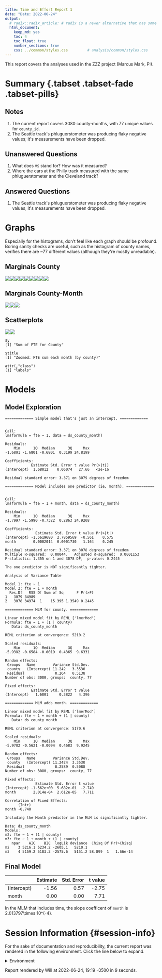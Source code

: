 ```yaml
---
title: Time and Effort Report 1
date: "Date: 2022-06-24"
output:
  # radix::radix_article: # radix is a newer alternative that has some advantages over `html_document`.
  html_document:
    keep_md: yes
    toc: 4
    toc_float: true
    number_sections: true
    css: ../common/styles.css         # analysis/common/styles.css
---
```


This report covers the analyses used in the ZZZ project (Marcus Mark, PI).

<!--  Set the working directory to the repository's base directory; this assumes the report is nested inside of two directories.-->


<!-- Set the report-wide options, and point to the external code file. -->


<!-- Load 'sourced' R files.  Suppress the output when loading sources. -->


<!-- Load packages, or at least verify they're available on the local machine.  Suppress the output when loading packages. -->


<!-- Load any global functions and variables declared in the R file.  Suppress the output. -->


<!-- Declare any global functions specific to a Rmd output.  Suppress the output. -->


<!-- Load the datasets.   -->


<!-- Tweak the datasets.   -->


Summary {.tabset .tabset-fade .tabset-pills}
===========================================================================

Notes
---------------------------------------------------------------------------

1. The current report covers 3080 county-months, with 77 unique values for `county_id`.
1. The Seattle track's phluguerstometer was producing flaky negative values; it's measurements have been dropped.


Unanswered Questions
---------------------------------------------------------------------------

1. What does `VS` stand for?  How was it measured?
1. Where the cars at the Philly track measured with the same phluguerstometer and the Cleveland track?


Answered Questions
---------------------------------------------------------------------------

1. The Seattle track's phluguerstometer was producing flaky negative values; it's measurements have been dropped.


Graphs
===========================================================================
Especially for the histograms, don't feel like each graph should be profound.
Boring sanity checks are useful,
such as the histogram of county names,
verifies there are ~77 different values (although they're mostly unreadable).


Marginals County
---------------------------------------------------------------------------

![](figure-png/marginals-county-1.png)<!-- -->![](figure-png/marginals-county-2.png)<!-- -->![](figure-png/marginals-county-3.png)<!-- -->![](figure-png/marginals-county-4.png)<!-- -->![](figure-png/marginals-county-5.png)<!-- -->![](figure-png/marginals-county-6.png)<!-- -->![](figure-png/marginals-county-7.png)<!-- -->![](figure-png/marginals-county-8.png)<!-- -->![](figure-png/marginals-county-9.png)<!-- -->

Marginals County-Month
---------------------------------------------------------------------------

![](figure-png/marginals-county-month-1.png)<!-- -->![](figure-png/marginals-county-month-2.png)<!-- -->![](figure-png/marginals-county-month-3.png)<!-- -->


Scatterplots
---------------------------------------------------------------------------

![](figure-png/scatterplots-1.png)<!-- -->![](figure-png/scatterplots-2.png)<!-- -->

```
$y
[1] "Sum of FTE for County"

$title
[1] "Zoomed: FTE sum each month (by county)"

attr(,"class")
[1] "labels"
```


Models
===========================================================================

Model Exploration
---------------------------------------------------------------------------

```
============= Simple model that's just an intercept. =============
```

```

Call:
lm(formula = fte ~ 1, data = ds_county_month)

Residuals:
    Min      1Q  Median      3Q     Max 
-1.6801 -1.6801 -0.6801  0.3199 24.8199 

Coefficients:
            Estimate Std. Error t value Pr(>|t|)
(Intercept)  1.68012    0.06074   27.66   <2e-16

Residual standard error: 3.371 on 3079 degrees of freedom
```

```
============= Model includes one predictor (ie, month). =============
```

```

Call:
lm(formula = fte ~ 1 + month, data = ds_county_month)

Residuals:
    Min      1Q  Median      3Q     Max 
-1.7997 -1.5990 -0.7322  0.2863 24.9208 

Coefficients:
              Estimate Std. Error t value Pr(>|t|)
(Intercept) -1.5619680  2.7859569  -0.561    0.575
month        0.0002014  0.0001730   1.164    0.245

Residual standard error: 3.371 on 3078 degrees of freedom
Multiple R-squared:  0.00044,	Adjusted R-squared:  0.0001153 
F-statistic: 1.355 on 1 and 3078 DF,  p-value: 0.2445
```

```
The one predictor is NOT significantly tighter.
```

```
Analysis of Variance Table

Model 1: fte ~ 1
Model 2: fte ~ 1 + month
  Res.Df   RSS Df Sum of Sq      F Pr(>F)
1   3079 34989                           
2   3078 34974  1    15.395 1.3549 0.2445
```

```
============= MLM for county. =============
```

```
Linear mixed model fit by REML ['lmerMod']
Formula: fte ~ 1 + (1 | county)
   Data: ds_county_month

REML criterion at convergence: 5210.2

Scaled residuals: 
    Min      1Q  Median      3Q     Max 
-5.9382 -0.6584 -0.0019  0.4365  9.6331 

Random effects:
 Groups   Name        Variance Std.Dev.
 county   (Intercept) 11.242   3.3530  
 Residual              0.264   0.5138  
Number of obs: 3080, groups:  county, 77

Fixed effects:
            Estimate Std. Error t value
(Intercept)   1.6801     0.3822   4.396
```

```
============= MLM adds month. =============
```

```
Linear mixed model fit by REML ['lmerMod']
Formula: fte ~ 1 + month + (1 | county)
   Data: ds_county_month

REML criterion at convergence: 5170.6

Scaled residuals: 
    Min      1Q  Median      3Q     Max 
-5.9782 -0.5621 -0.0094  0.4683  9.9245 

Random effects:
 Groups   Name        Variance Std.Dev.
 county   (Intercept) 11.2424  3.3530  
 Residual              0.2589  0.5088  
Number of obs: 3080, groups:  county, 77

Fixed effects:
              Estimate Std. Error t value
(Intercept) -1.562e+00  5.682e-01  -2.749
month        2.014e-04  2.612e-05   7.711

Correlation of Fixed Effects:
      (Intr)
month -0.740
```

```
Including the Month predictor in the MLM is significantly tighter.
```

```
Data: ds_county_month
Models:
m2: fte ~ 1 + (1 | county)
m3: fte ~ 1 + month + (1 | county)
   npar    AIC    BIC  logLik deviance  Chisq Df Pr(>Chisq)
m2    3 5216.1 5234.2 -2605.1   5210.1                     
m3    4 5159.2 5183.3 -2575.6   5151.2 58.899  1   1.66e-14
```


Final Model
---------------------------------------------------------------------------


|            | Estimate| Std. Error| t value|
|:-----------|--------:|----------:|-------:|
|(Intercept) |    -1.56|       0.57|   -2.75|
|month       |     0.00|       0.00|    7.71|

In the MLM that includes time, the slope coefficent of `month` is 2.013797\times 10^{-4}.


Session Information {#session-info}
===========================================================================

For the sake of documentation and reproducibility, the current report was rendered in the following environment.  Click the line below to expand.

<details>
  <summary>Environment <span class="glyphicon glyphicon-plus-sign"></span></summary>

```
- Session info ------------------------------------------------------
 setting  value
 version  R version 4.2.0 Patched (2022-05-03 r82313 ucrt)
 os       Windows >= 8 x64 (build 9200)
 system   x86_64, mingw32
 ui       RStudio
 language (EN)
 collate  English_United States.1252
 ctype    English_United States.1252
 tz       America/Chicago
 date     2022-06-24
 rstudio  2022.02.3+492 Prairie Trillium (desktop)
 pandoc   2.17.1.1 @ C:/Program Files/RStudio/bin/quarto/bin/ (via rmarkdown)

- Packages ----------------------------------------------------------
 ! package         * version     date (UTC) lib source
 D archive           1.1.5       2022-05-06 [1] CRAN (R 4.2.0)
   assertthat        0.2.1       2019-03-21 [1] CRAN (R 4.2.0)
   backports         1.4.1       2021-12-13 [1] CRAN (R 4.2.0)
   bit               4.0.4       2020-08-04 [1] CRAN (R 4.2.0)
   bit64             4.0.5       2020-08-30 [1] CRAN (R 4.2.0)
   blob              1.2.3       2022-04-10 [1] CRAN (R 4.2.0)
   boot              1.3-28      2021-05-03 [2] CRAN (R 4.2.0)
   brio              1.1.3       2021-11-30 [1] CRAN (R 4.2.0)
   bslib             0.3.1       2021-10-06 [1] CRAN (R 4.2.0)
   cachem            1.0.6       2021-08-19 [1] CRAN (R 4.2.0)
   callr             3.7.0       2021-04-20 [1] CRAN (R 4.2.0)
   checkmate         2.1.0       2022-04-21 [1] CRAN (R 4.2.0)
   cli               3.3.0       2022-04-25 [1] CRAN (R 4.2.0)
   colorspace        2.0-3       2022-02-21 [1] CRAN (R 4.2.0)
   config            0.3.1       2020-12-17 [1] CRAN (R 4.2.0)
   crayon            1.5.1       2022-03-26 [1] CRAN (R 4.2.0)
   DBI               1.1.3       2022-06-18 [1] CRAN (R 4.2.0)
   desc              1.4.1       2022-03-06 [1] CRAN (R 4.2.0)
   devtools          2.4.3       2021-11-30 [1] CRAN (R 4.2.0)
   digest            0.6.29      2021-12-01 [1] CRAN (R 4.1.2)
   dplyr             1.0.9       2022-04-28 [1] CRAN (R 4.2.0)
   ellipsis          0.3.2       2021-04-29 [1] CRAN (R 4.1.0)
   evaluate          0.15        2022-02-18 [1] CRAN (R 4.2.0)
   fansi             1.0.3       2022-03-24 [1] CRAN (R 4.1.3)
   farver            2.1.0       2021-02-28 [1] CRAN (R 4.2.0)
   fastmap           1.1.0       2021-01-25 [1] CRAN (R 4.1.0)
   forcats           0.5.1       2021-01-27 [1] CRAN (R 4.2.0)
   fs                1.5.2       2021-12-08 [1] CRAN (R 4.1.2)
   generics          0.1.2       2022-01-31 [1] CRAN (R 4.2.0)
   ggplot2         * 3.3.6       2022-05-03 [1] CRAN (R 4.2.0)
   glue              1.6.2       2022-02-24 [1] CRAN (R 4.1.2)
   gtable            0.3.0       2019-03-25 [1] CRAN (R 4.2.0)
   highr             0.9         2021-04-16 [1] CRAN (R 4.2.0)
   hms               1.1.1       2021-09-26 [1] CRAN (R 4.2.0)
   htmltools         0.5.2       2021-08-25 [1] CRAN (R 4.2.0)
   import            1.3.0       2022-05-23 [1] CRAN (R 4.2.0)
   jquerylib         0.1.4       2021-04-26 [1] CRAN (R 4.2.0)
   jsonlite          1.8.0       2022-02-22 [1] CRAN (R 4.1.2)
   knitr           * 1.39        2022-04-26 [1] CRAN (R 4.2.0)
   labeling          0.4.2       2020-10-20 [1] CRAN (R 4.2.0)
   lattice           0.20-45     2021-09-22 [2] CRAN (R 4.2.0)
   lifecycle         1.0.1       2021-09-24 [1] CRAN (R 4.2.0)
   lme4            * 1.1-29      2022-04-07 [1] CRAN (R 4.2.0)
   lubridate         1.8.0       2021-10-07 [1] CRAN (R 4.2.0)
   magrittr          2.0.3       2022-03-30 [1] CRAN (R 4.1.3)
   MASS              7.3-57      2022-04-22 [2] CRAN (R 4.2.0)
   Matrix          * 1.4-1       2022-03-23 [1] CRAN (R 4.2.0)
   memoise           2.0.1       2021-11-26 [1] CRAN (R 4.2.0)
   mgcv              1.8-40      2022-03-29 [1] CRAN (R 4.2.0)
   minqa             1.2.4       2014-10-09 [1] CRAN (R 4.2.0)
   munsell           0.5.0       2018-06-12 [1] CRAN (R 4.2.0)
   nlme              3.1-157     2022-03-25 [2] CRAN (R 4.2.0)
   nloptr            2.0.3       2022-05-26 [1] CRAN (R 4.2.0)
   odbc              1.3.3       2021-11-30 [1] CRAN (R 4.2.0)
   OuhscMunge        0.2.0.9015  2021-10-20 [1] Github (OuhscBbmc/OuhscMunge@4e04b6f)
   pillar            1.7.0       2022-02-01 [1] CRAN (R 4.2.0)
   pkgbuild          1.3.1       2021-12-20 [1] CRAN (R 4.2.0)
   pkgconfig         2.0.3       2019-09-22 [1] CRAN (R 4.2.0)
   pkgload           1.2.4       2021-11-30 [1] CRAN (R 4.2.0)
   png               0.1-7       2013-12-03 [1] CRAN (R 4.2.0)
   prettyunits       1.1.1       2020-01-24 [1] CRAN (R 4.2.0)
   processx          3.6.1       2022-06-17 [1] CRAN (R 4.2.0)
   ps                1.7.1       2022-06-18 [1] CRAN (R 4.2.0)
   purrr             0.3.4       2020-04-17 [1] CRAN (R 4.1.0)
   R6                2.5.1       2021-08-19 [1] CRAN (R 4.2.0)
   Rcpp              1.0.8.3     2022-03-17 [1] CRAN (R 4.2.0)
   readr             2.1.2       2022-01-30 [1] CRAN (R 4.2.0)
   remotes           2.4.2       2021-11-30 [1] CRAN (R 4.2.0)
   reticulate        1.25        2022-05-11 [1] CRAN (R 4.2.0)
   rlang             1.0.2       2022-03-04 [1] CRAN (R 4.1.2)
   rmarkdown         2.14        2022-04-25 [1] CRAN (R 4.2.0)
   rprojroot         2.0.3       2022-04-02 [1] CRAN (R 4.2.0)
   RSQLite           2.2.14      2022-05-07 [1] CRAN (R 4.2.0)
   rstudioapi        0.13        2020-11-12 [1] CRAN (R 4.2.0)
   sass              0.4.1       2022-03-23 [1] CRAN (R 4.2.0)
   scales            1.2.0       2022-04-13 [1] CRAN (R 4.2.0)
   sessioninfo       1.2.2       2021-12-06 [1] CRAN (R 4.2.0)
   stringi           1.7.6       2021-11-29 [1] CRAN (R 4.2.0)
   stringr           1.4.0       2019-02-10 [1] CRAN (R 4.2.0)
   TabularManifest   0.1-16.9003 2022-05-04 [1] Github (Melinae/TabularManifest@b966a2b)
   testit            0.13        2021-04-14 [1] CRAN (R 4.2.0)
   testthat          3.1.4       2022-04-26 [1] CRAN (R 4.1.3)
   tibble            3.1.7       2022-05-03 [1] CRAN (R 4.2.0)
   tidyr             1.2.0       2022-02-01 [1] CRAN (R 4.2.0)
   tidyselect        1.1.2       2022-02-21 [1] CRAN (R 4.2.0)
   tzdb              0.3.0       2022-03-28 [1] CRAN (R 4.2.0)
   usethis           2.1.6       2022-05-25 [1] CRAN (R 4.2.0)
   utf8              1.2.2       2021-07-24 [1] CRAN (R 4.1.0)
   vctrs             0.4.1       2022-04-13 [1] CRAN (R 4.1.3)
   viridisLite       0.4.0       2021-04-13 [1] CRAN (R 4.2.0)
   vroom             1.5.7       2021-11-30 [1] CRAN (R 4.2.0)
   withr             2.5.0       2022-03-03 [1] CRAN (R 4.2.0)
   xfun              0.31        2022-05-10 [1] CRAN (R 4.2.0)
   yaml              2.3.5       2022-02-21 [1] CRAN (R 4.2.0)
   zoo               1.8-10      2022-04-15 [1] CRAN (R 4.2.0)

 [1] D:/Projects/RLibraries
 [2] C:/Program Files/R/R-4.2.0patched/library

 D -- DLL MD5 mismatch, broken installation.

---------------------------------------------------------------------
```
</details>



Report rendered by Will at 2022-06-24, 19:19 -0500 in 9 seconds.
